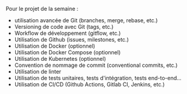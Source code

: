 Pour le projet de la semaine :

- utilisation avancée de Git (branches, merge, rebase, etc.)
- Versioning de code avec Git (tags, etc.)
- Workflow de développement (gitflow, etc.)
- Utilisation de Github (issues, milestones, etc.)
- Utilisation de Docker (optionnel)
- Utilisation de Docker Compose (optionnel)
- Utilisation de Kubernetes (optionnel)
- Convention de nommage de commit (conventional commits, etc.)
- Utilisation de linter
- Utilisation de tests unitaires, tests d'intégration, tests end-to-end...
- Utilisation de CI/CD (Github Actions, Gitlab CI, Jenkins, etc.)
